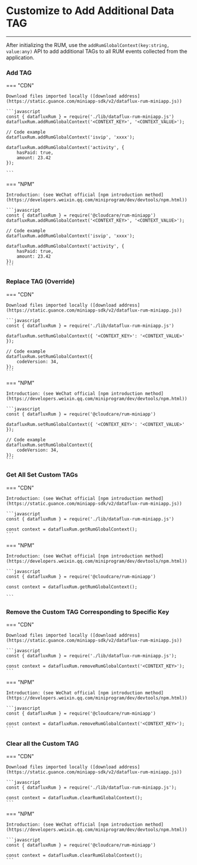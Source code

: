 # Customize to Add Additional Data TAG

---

After initializing the RUM, use the `addRumGlobalContext(key:string, value:any)` API to add additional TAGs to all RUM events collected from the application.

### Add TAG

=== "CDN"

    Download files imported locally ([download address](https://static.guance.com/miniapp-sdk/v2/dataflux-rum-miniapp.js))

    ```javascript
    const { datafluxRum } = require('./lib/dataflux-rum-miniapp.js')
    datafluxRum.addRumGlobalContext('<CONTEXT_KEY>', '<CONTEXT_VALUE>');

    // Code example
    datafluxRum.addRumGlobalContext('isvip', 'xxxx');

    datafluxRum.addRumGlobalContext('activity', {
        hasPaid: true,
        amount: 23.42
    });

    ```

=== "NPM"

    Introduction: (see WeChat official [npm introduction method](https://developers.weixin.qq.com/miniprogram/dev/devtools/npm.html))

    ```javascript
    const { datafluxRum } = require('@cloudcare/rum-miniapp')
    datafluxRum.addRumGlobalContext('<CONTEXT_KEY>', '<CONTEXT_VALUE>');

    // Code example
    datafluxRum.addRumGlobalContext('isvip', 'xxxx');

    datafluxRum.addRumGlobalContext('activity', {
        hasPaid: true,
        amount: 23.42
    });
    ```

### Replace TAG (Override)

=== "CDN"

    Download files imported locally ([download address](https://static.guance.com/miniapp-sdk/v2/dataflux-rum-miniapp.js))

    ```javascript
    const { datafluxRum } = require('./lib/dataflux-rum-miniapp.js')

    datafluxRum.setRumGlobalContext({ '<CONTEXT_KEY>': '<CONTEXT_VALUE>' });

    // Code example
    datafluxRum.setRumGlobalContext({
        codeVersion: 34,
    });
    ```

=== "NPM"

    Introduction: (see WeChat official [npm introduction method](https://developers.weixin.qq.com/miniprogram/dev/devtools/npm.html))

    ```javascript
    const { datafluxRum } = require('@cloudcare/rum-miniapp')

    datafluxRum.setRumGlobalContext({ '<CONTEXT_KEY>': '<CONTEXT_VALUE>' });

    // Code example
    datafluxRum.setRumGlobalContext({
        codeVersion: 34,
    });
    ```

### Get All Set Custom TAGs

=== "CDN"

    Introduction: (see WeChat official [npm introduction method](https://static.guance.com/miniapp-sdk/v2/dataflux-rum-miniapp.js))

    ```javascript
    const { datafluxRum } = require('./lib/dataflux-rum-miniapp.js')

    const context = datafluxRum.getRumGlobalContext();
    ```

=== "NPM"

    Introduction: (see WeChat official [npm introduction method](https://developers.weixin.qq.com/miniprogram/dev/devtools/npm.html))

    ```javascript
    const { datafluxRum } = require('@cloudcare/rum-miniapp')

    const context = datafluxRum.getRumGlobalContext();

    ```

### Remove the Custom TAG Corresponding to Specific Key

=== "CDN"

    Download files imported locally ([download address](https://static.guance.com/miniapp-sdk/v2/dataflux-rum-miniapp.js))

    ```javascript
    const { datafluxRum } = require('./lib/dataflux-rum-miniapp.js');

    const context = datafluxRum.removeRumGlobalContext('<CONTEXT_KEY>');
    ```

=== "NPM"

    Introduction: (see WeChat official [npm introduction method](https://developers.weixin.qq.com/miniprogram/dev/devtools/npm.html))

    ```javascript
    const { datafluxRum } = require('@cloudcare/rum-miniapp')

    const context = datafluxRum.removeRumGlobalContext('<CONTEXT_KEY>');
    ```

### Clear all the Custom TAG

=== "CDN"

    Download files imported locally ([download address](https://static.guance.com/miniapp-sdk/v2/dataflux-rum-miniapp.js))

    ```javascript
    const { datafluxRum } = require('./lib/dataflux-rum-miniapp.js');

    const context = datafluxRum.clearRumGlobalContext();
    ```

=== "NPM"

    Introduction: (see WeChat official [npm introduction method](https://developers.weixin.qq.com/miniprogram/dev/devtools/npm.html))

    ```javascript
    const { datafluxRum } = require('@cloudcare/rum-miniapp')

    const context = datafluxRum.clearRumGlobalContext();
    ```
